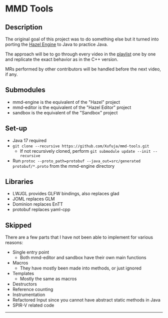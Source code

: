 # MMD Tools

## Description

The original goal of this project was to do something else but it turned into porting the [Hazel Engine](https://github.com/TheCherno/Hazel) to Java to practice Java.

The approach will be to go through every video in the [playlist](https://www.youtube.com/watch?v=d5wL6eZnWMU&list=PLlrATfBNZ98dC-V-N3m0Go4deliWHPFwT) one by one and replicate the exact behavior as in the C++ version.

MRs performed by other contributors will be handled before the next video, if any.

## Submodules

* mmd-engine is the equivalent of the "Hazel" project
* mmd-editor is the equivalent of the "Hazel Editor" project
* sandbox is the equivalent of the "Sandbox" project

## Set-up

* Java 17 required
* `git clone --recursive https://github.com/Xufuja/mmd-tools.git`
    * If not recursively cloned, perform `git submodule update --init --recursive`
* Run `protoc --proto_path=protobuf --java_out=src/generated protobuf/*.proto` from the mmd-engine directory

## Libraries

* LWJGL provides GLFW bindings, also replaces glad
* JOML replaces GLM
* Dominion replaces EnTT
* protobuf replaces yaml-cpp

## Skipped

There are a few parts that I have not been able to implement for various reasons:

* Single entry point
    * Both mmd-editor and sandbox have their own main functions
* Macros
    * They have mostly been made into methods, or just ignored
* Templates
    * Mostly the same as macros
* Destructors
* Reference counting
* Instrumentation
* Refactored Input since you cannot have abstract static methods in Java
* SPIR-V related code
---
